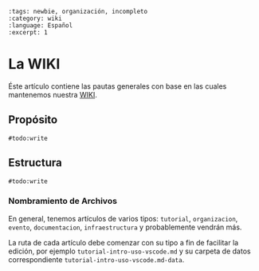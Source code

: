 ```{post} 2023-06-30
:tags: newbie, organización, incompleto
:category: wiki
:language: Español
:excerpt: 1
```

# La WIKI

Éste artículo contiene las pautas generales con base en las cuales mantenemos nuestra [WIKI](https://guayahack.co/posts/category/wiki/).

## Propósito

`#todo:write`

## Estructura

`#todo:write`

### Nombramiento de Archivos

En general, tenemos artículos de varios tipos: `tutorial`, `organizacion`, `evento`, `documentacion`, `infraestructura` y probablemente vendrán más.

La ruta de cada artículo debe comenzar con su tipo a fin de facilitar la edición, por ejemplo `tutorial-intro-uso-vscode.md` y su carpeta de datos correspondiente `tutorial-intro-uso-vscode.md-data`. 



